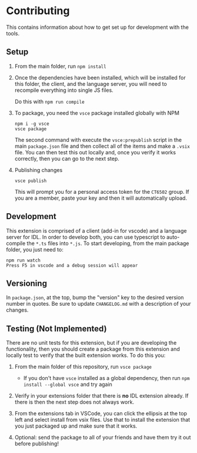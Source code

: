 # Contributing

This contains information about how to get set up for development with the tools.

## Setup

1. From the main folder, run `npm install`

2. Once the dependencies have been installed, which will be installed for this folder, the client, and the language server, you will need to recompile everything into single JS files.

    Do this with `npm run compile`

3. To package, you need the `vsce` package installed globally with NPM

    ```
    npm i -g vsce
    vsce package
    ```

    The second command with execute the `vsce:prepublish` script in the main `package.json` file and then collect all of the items and make a `.vsix` file. You can then test this out locally and, once you verify it works correctly, then you can go to the next step.

4. Publishing changes

    ```
    vsce publish
    ```

    This will prompt you for a personal access token for the `CT6502` group. If you are a member, paste your key and then it will automatically upload.

## Development

This extension is comprised of a client (add-in for vscode) and a language server for IDL. In order to develop both, you can use typescript to auto-compile the `*.ts` files into `*.js`. To start developing, from the main package folder, you just need to:

```
npm run watch
Press F5 in vscode and a debug session will appear
```

## Versioning

In `package.json`, at the top, bump the "version" key to the desired version number in quotes. Be sure to update `CHANGELOG.md` with a description of your changes.

## Testing (Not Implemented)

There are no unit tests for this extension, but if you are developing the functionality, then you should create a package from this extension and locally test to verify that the built extension works. To do this you:

1. From the main folder of this repository, run `vsce package`

    - If you don't have `vsce` installed as a global dependency, then run `npm install --global vsce` and try again

2. Verify in your extensions folder that there is **no** IDL extension already. If there is then the next step does not always work.

3. From the extensions tab in VSCode, you can click the ellipsis at the top left and select install from vsix files. Use that to install the extension that you just packaged up and make sure that it works.

4. Optional: send the package to all of your friends and have them try it out before publishing!